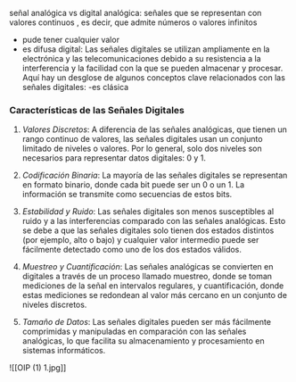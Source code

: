 señal analógica vs digital
analógica: señales que se representan con valores continuos , es decir, que admite números o valores infinitos 
- pude tener cualquier valor
- es difusa
digital: Las señales digitales se utilizan ampliamente en la electrónica y las telecomunicaciones debido a su resistencia a la interferencia y la facilidad con la que se pueden almacenar y procesar. Aquí hay un desglose de algunos conceptos clave relacionados con las señales digitales:
  -es clásica
### Características de las Señales Digitales

1. *Valores Discretos*: A diferencia de las señales analógicas, que tienen un rango continuo de valores, las señales digitales usan un conjunto limitado de niveles o valores. Por lo general, solo dos niveles son necesarios para representar datos digitales: 0 y 1.
    
2. *Codificación Binaria*: La mayoría de las señales digitales se representan en formato binario, donde cada bit puede ser un 0 o un 1. La información se transmite como secuencias de estos bits.
    
3. *Estabilidad y Ruido*: Las señales digitales son menos susceptibles al ruido y a las interferencias comparado con las señales analógicas. Esto se debe a que las señales digitales solo tienen dos estados distintos (por ejemplo, alto o bajo) y cualquier valor intermedio puede ser fácilmente detectado como uno de los dos estados válidos.
    
4. *Muestreo y Cuantificación*: Las señales analógicas se convierten en digitales a través de un proceso llamado muestreo, donde se toman mediciones de la señal en intervalos regulares, y cuantificación, donde estas mediciones se redondean al valor más cercano en un conjunto de niveles discretos.
    
5. *Tamaño de Datos*: Las señales digitales pueden ser más fácilmente comprimidas y manipuladas en comparación con las señales analógicas, lo que facilita su almacenamiento y procesamiento en sistemas informáticos.

![[OIP (1) 1.jpg]]

